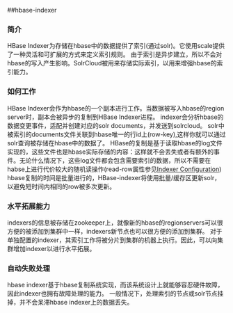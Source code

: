 ##hbase-indexer  
### 简介  
HBase Indexer为存储在hbase中的数据提供了索引(通过solr)。它使用scale提供了一种灵活和可扩展的方式来定义索引规则。
由于索引是异步建立，所以不会对hbase的写入产生影响。SolrCloud被用来存储实际索引，以用来增强hbase的索引能力。  
### 如何工作  
HBase Indexer会作为hbase的一个副本进行工作。当数据被写入hbase的region server时，副本会被异步的复制到HBase Indexer进程。
indexer会分析hbase的数据变更事件，适配并创建对应的solr documents，并发送到solrcloud。
solr中被索引的documents文件关联到hbase唯一的行id上(row-key),这样你就可以通过solr查询被存储在hbase中的数据了。
HBase的复制是基于读取hbase的log文件实现的，这些文件也是hbase实际存储的内容：这样就不会丢失或者有额外的事件。无论什么情况下，这些log文件都会包含需要索引的数据，所以不需要在habse上进行代价较大的随机读操作(read-row属性参见[Indexer Configuration](https://github.com/NGDATA/hbase-indexer/wiki/Indexer-configuration))
hbase复制的时间是批量进行的，HBase-indexer将使用批量/缓存区更新solr，以避免短时间内相同的row被多次更新。
### 水平拓展能力  
indexers的信息被存储在zookeeper上，就像新的hbase的regionservers可以很方便的被添加到集群中一样，indexers新节点也可以很方便的添加到集群。
对于单独配置的indexer，其索引工作将被分片到集群的机器上执行。因此，可以向集群增加indexer以进行水平拓展。
### 自动失败处理
hbase indexer基于hbase复制系统实现，而该系统设计上就能够容忍硬件故障，因此indexer也拥有故障处理的能力。
一般情况下，处理索引的节点或solr节点挂掉，并不会呆滞hbase indexer上的数据丢失。